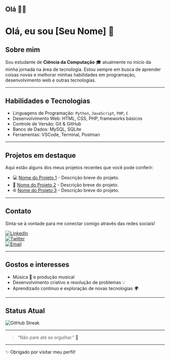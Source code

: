 ## Olá 👋👋

# Olá, eu sou [Seu Nome] 👋

## Sobre mim
Sou estudante de **Ciência da Computação** 🎓 atualmente no início da minha jornada na área de tecnologia. Estou sempre em busca de aprender coisas novas e melhorar minhas habilidades em programação, desenvolvimento web e outras tecnologias.

---

## Habilidades e Tecnologias
- Linguagens de Programação: `Python`, `JavaScript`, `PHP`, `C`
- Desenvolvimento Web: HTML, CSS, PHP, frameworks básicos
- Controle de Versão: Git & GitHub
- Banco de Dados: MySQL, SQLite
- Ferramentas: VSCode, Terminal, Postman

---

## Projetos em destaque
Aqui estão alguns dos meus projetos recentes que você pode conferir:

- 💻 [Nome do Projeto 1](link-do-projeto-1) - Descrição breve do projeto.
- 📱 [Nome do Projeto 2](link-do-projeto-2) - Descrição breve do projeto.
- 🌐 [Nome do Projeto 3](link-do-projeto-3) - Descrição breve do projeto.

---

## Contato
Sinta-se à vontade para me conectar comigo através das redes sociais!

[![LinkedIn](https://img.shields.io/badge/-LinkedIn-0A66C2?style=flat&logo=linkedin&logoColor=white)](https://linkedin.com/in/seu-linkedin)  
[![Twitter](https://img.shields.io/badge/-Twitter-1DA1F2?style=flat&logo=twitter&logoColor=white)](https://twitter.com/seu-twitter)  
[![Email](https://img.shields.io/badge/-Email-D14836?style=flat&logo=gmail&logoColor=white)](mailto:seu-email@email.com)

---

## Gostos e interesses
- Música 🎵 e produção musical  
- Desenvolvimento criativo e resolução de problemas 💡
- Aprendizado contínuo e exploração de novas tecnologias 🌍  

---

## Status Atual

![GitHub Streak](https://github-readme-streak-stats.herokuapp.com/?user=seu-usuario&hide_border=true&background=000000&stroke=FFFFFF&fire=FF4500&currStreakNum=FFFFFF&sideNums=FFFFFF)

---

> “Não pare até se orgulhar.” 🚀

---

✨ Obrigado por visitar meu perfil!
